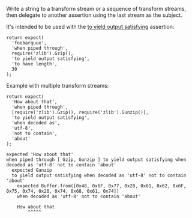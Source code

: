 Write a string to a transform stream or a sequence of transform streams,
then delegate to another assertion using the last stream as the subject.

It's intended to be used with the [to yield output satisfying](to-yield-output-satisfying/) assertion:

```js#async:true
return expect(
  'foobarquux',
  'when piped through',
  require('zlib').Gzip(),
  'to yield output satisfying',
  'to have length',
  30
);
```

Example with multiple transform streams:

```js#async:true
return expect(
  'How about that',
  'when piped through',
  [require('zlib').Gzip(), require('zlib').Gunzip()],
  'to yield output satisfying',
  'when decoded as',
  'utf-8',
  'not to contain',
  'about'
);
```

```output
expected 'How about that'
when piped through [ Gzip, Gunzip ] to yield output satisfying when decoded as 'utf-8' not to contain 'about'
  expected Gunzip
  to yield output satisfying when decoded as 'utf-8' not to contain 'about'
    expected Buffer.from([0x48, 0x6F, 0x77, 0x20, 0x61, 0x62, 0x6F, 0x75, 0x74, 0x20, 0x74, 0x68, 0x61, 0x74])
    when decoded as 'utf-8' not to contain 'about'

    How about that
        ^^^^^
```
